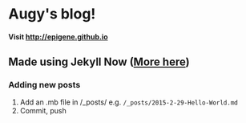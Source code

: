 # Augy's blog!
#### Visit http://epigene.github.io
## Made using Jekyll Now ([More here](http://epigene.github.io/Hello-World/))

### Adding new posts
1. Add an .mb file in /_posts/ e.g. `/_posts/2015-2-29-Hello-World.md`
2. Commit, push